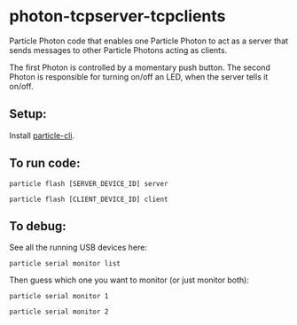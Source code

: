 # photon-tcpserver-tcpclients
Particle Photon code that enables one Particle Photon to act as a server that sends messages to other Particle Photons acting as clients. 

The first Photon is controlled by a momentary push button.
The second Photon is responsible for turning on/off an LED, when the server tells it on/off.

## Setup:
Install [particle-cli](https://github.com/spark/particle-cli).

## To run code:

`particle flash [SERVER_DEVICE_ID] server`

`particle flash [CLIENT_DEVICE_ID] client`

## To debug:
See all the running USB devices here:

`particle serial monitor list`

Then guess which one you want to monitor (or just monitor both):

`particle serial monitor 1`

`particle serial monitor 2`

